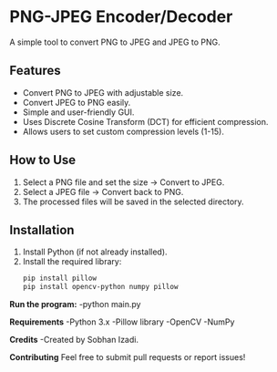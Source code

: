 # PNG-JPEG Encoder/Decoder

A simple tool to convert PNG to JPEG and JPEG to PNG.

## Features
- Convert PNG to JPEG with adjustable size.
- Convert JPEG to PNG easily.
- Simple and user-friendly GUI.
- Uses Discrete Cosine Transform (DCT) for efficient compression.
- Allows users to set custom compression levels (1-15).

## How to Use
1. Select a PNG file and set the size → Convert to JPEG.
2. Select a JPEG file → Convert back to PNG.
3. The processed files will be saved in the selected directory.

## Installation  
1. Install Python (if not already installed).  
2. Install the required library:  
   ```sh
   pip install pillow
   pip install opencv-python numpy pillow


**Run the program:**
-python main.py


**Requirements**
-Python 3.x
-Pillow library
-OpenCV
-NumPy


**Credits**
-Created by Sobhan Izadi.


**Contributing**
Feel free to submit pull requests or report issues!
